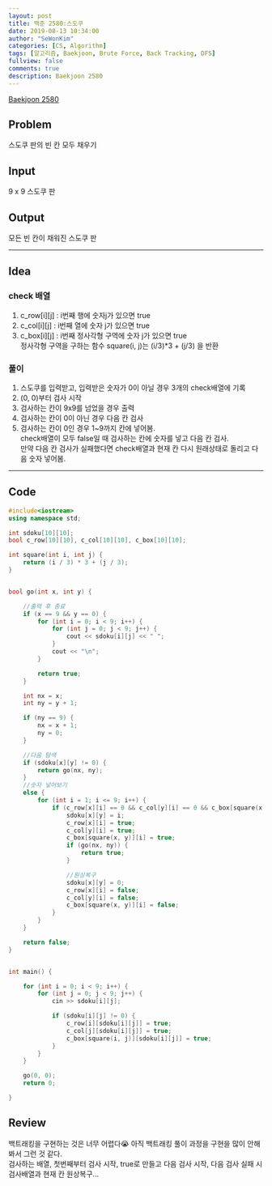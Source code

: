```yaml
---
layout: post
title: 백준 2580:스도쿠
date: 2019-08-13 10:34:00
author: "SeWonKim"
categories: [CS, Algorithm]
tags: [알고리즘, Baekjoon, Brute Force, Back Tracking, DFS]
fullview: false
comments: true
description: Baekjoon 2580
---
```


[Baekjoon 2580](https://www.acmicpc.net/problem/2580)

## Problem

스도쿠 판의 빈 칸 모두 채우기

## Input

9 x 9 스도쿠 판

## Output

모든 빈 칸이 채워진 스도쿠 판

---

## Idea

### check 배열

1. c_row[i][j] : i번째 행에 숫자j가 있으면 true
2. c_col[i][j] : i번째 열에 숫자 j가 있으면 true
3. c_box[i][j] : i번째 정사각형 구역에 숫자 j가 있으면 true  
   정사각형 구역을 구하는 함수 square(i, j)는 (i/3)\*3 + (j/3) 을 반환

### 풀이

1. 스도쿠를 입력받고, 입력받은 숫자가 0이 아닐 경우 3개의 check배열에 기록
2. (0, 0)부터 검사 시작
3. 검사하는 칸이 9x9를 넘었을 경우 출력
4. 검사하는 칸이 0이 아닌 경우 다음 칸 검사
5. 검사하는 칸이 0인 경우 1~9까지 칸에 넣어봄.  
   check배열이 모두 false일 때 검사하는 칸에 숫자를 넣고 다음 칸 검사.  
   만약 다음 칸 검사가 실패했다면 check배열과 현재 칸 다시 원래상태로 돌리고 다음 숫자 넣어봄.

---

## Code

```cpp
#include<iostream>
using namespace std;

int sdoku[10][10];
bool c_row[10][10], c_col[10][10], c_box[10][10];

int square(int i, int j) {
	return (i / 3) * 3 + (j / 3);
}


bool go(int x, int y) {

	//출력 후 종료
	if (x == 9 && y == 0) {
		for (int i = 0; i < 9; i++) {
			for (int j = 0; j < 9; j++) {
				cout << sdoku[i][j] << " ";
			}
			cout << "\n";
		}

		return true;
	}

	int nx = x;
	int ny = y + 1;

	if (ny == 9) {
		nx = x + 1;
		ny = 0;
	}

	//다음 탐색
	if (sdoku[x][y] != 0) {
		return go(nx, ny);
	}
	//숫자 넣어보기
	else {
		for (int i = 1; i <= 9; i++) {
			if (c_row[x][i] == 0 && c_col[y][i] == 0 && c_box[square(x, y)][i] == 0) {
				sdoku[x][y] = i;
				c_row[x][i] = true;
				c_col[y][i] = true;
				c_box[square(x, y)][i] = true;
				if (go(nx, ny)) {
					return true;
				}

				//원상복구
				sdoku[x][y] = 0;
				c_row[x][i] = false;
				c_col[y][i] = false;
				c_box[square(x, y)][i] = false;
			}
		}
	}

	return false;
}


int main() {

	for (int i = 0; i < 9; i++) {
		for (int j = 0; j < 9; j++) {
			cin >> sdoku[i][j];

			if (sdoku[i][j] != 0) {
				c_row[i][sdoku[i][j]] = true;
				c_col[j][sdoku[i][j]] = true;
				c_box[square(i, j)][sdoku[i][j]] = true;
			}
		}
	}

	go(0, 0);
	return 0;

}
```

## Review

백트래킹을 구현하는 것은 너무 어렵다😭 아직 백트래킹 풀이 과정을 구현을 많이 안해봐서 그런 것 같다.  
검사하는 배열, 첫번째부터 검사 시작, true로 만들고 다음 검사 시작, 다음 검사 실패 시 검사배열과 현재 칸 원상복구...

